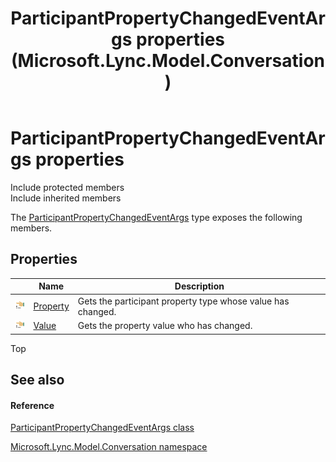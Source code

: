 ﻿---
title: ParticipantPropertyChangedEventArgs properties (Microsoft.Lync.Model.Conversation)
TOCTitle: ParticipantPropertyChangedEventArgs properties
ms:assetid: Properties.T:Microsoft.Lync.Model.Conversation.ParticipantPropertyChangedEventArgs_DI_3_UC_OCS14MrefLyncWPF
ms:mtpsurl: https://msdn.microsoft.com/en-us/library/microsoft.lync.model.conversation.participantpropertychangedeventargs_di_3_uc_ocs14mreflyncwpf_properties(v=office.15)
ms:contentKeyID: 48599121
ms.date: 07/28/2014
mtps_version: v=office.15
---

# ParticipantPropertyChangedEventArgs properties

Include protected members  
Include inherited members  

The [ParticipantPropertyChangedEventArgs](participantpropertychangedeventargs-class-microsoft-lync-model-conversation_2.md) type exposes the following members.

## Properties

<table>
<thead>
<tr class="header">
<th> </th>
<th>Name</th>
<th>Description</th>
</tr>
</thead>
<tbody>
<tr class="odd">
<td><img src="images/JJ275421.pubproperty(Office.15).gif" title="Public property" alt="Public property" /></td>
<td><a href="participantpropertychangedeventargs-property-property-microsoft-lync-model-conversation_2.md">Property</a></td>
<td>Gets the participant property type whose value has changed.</td>
</tr>
<tr class="even">
<td><img src="images/JJ275421.pubproperty(Office.15).gif" title="Public property" alt="Public property" /></td>
<td><a href="participantpropertychangedeventargs-value-property-microsoft-lync-model-conversation_2.md">Value</a></td>
<td>Gets the property value who has changed.</td>
</tr>
</tbody>
</table>


Top

## See also

#### Reference

[ParticipantPropertyChangedEventArgs class](participantpropertychangedeventargs-class-microsoft-lync-model-conversation_2.md)

[Microsoft.Lync.Model.Conversation namespace](microsoft-lync-model-conversation-namespace_2.md)

